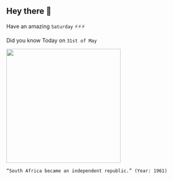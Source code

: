 ## Hey there 👋
Have an amazing `Saturday` ⚡⚡⚡

Did you know Today on `31st of May`
 
 [<img src="https://www.sahistory.org.za/sites/default/files/article_image/treaty_of_vereeniging_history.jpg" width="300" />](https://en.wikipedia.org/wiki/History_of_South_Africa#:~:text=The%20country%20became%20a%20fully,the%20Republic%20of%20South%20Africa.) 
 ```
“South Africa became an independent republic.” (Year: 1961)
```
